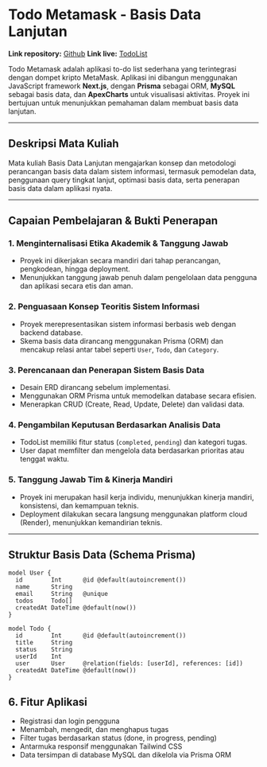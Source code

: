 # Todo Metamask - Basis Data Lanjutan

**Link repository:** [Github](https://github.com/AriJaya07/todo-metamask)
**Link live:** [TodoList](https://todo-meta.onrender.com)

Todo Metamask adalah aplikasi to-do list sederhana yang terintegrasi dengan dompet kripto MetaMask. Aplikasi ini dibangun menggunakan JavaScript framework **Next.js**, dengan **Prisma** sebagai ORM, **MySQL** sebagai basis data, dan **ApexCharts** untuk visualisasi aktivitas. Proyek ini bertujuan untuk menunjukkan pemahaman dalam membuat basis data lanjutan.

---

## Deskripsi Mata Kuliah

Mata kuliah Basis Data Lanjutan mengajarkan konsep dan metodologi perancangan basis data dalam sistem informasi, termasuk pemodelan data, penggunaan query tingkat lanjut, optimasi basis data, serta penerapan basis data dalam aplikasi nyata.

---

## Capaian Pembelajaran & Bukti Penerapan

### 1. Menginternalisasi Etika Akademik & Tanggung Jawab
- Proyek ini dikerjakan secara mandiri dari tahap perancangan, pengkodean, hingga deployment.
- Menunjukkan tanggung jawab penuh dalam pengelolaan data pengguna dan aplikasi secara etis dan aman.

### 2. Penguasaan Konsep Teoritis Sistem Informasi
- Proyek merepresentasikan sistem informasi berbasis web dengan backend database.
- Skema basis data dirancang menggunakan Prisma (ORM) dan mencakup relasi antar tabel seperti `User`, `Todo`, dan `Category`.

### 3. Perencanaan dan Penerapan Sistem Basis Data
- Desain ERD dirancang sebelum implementasi.
- Menggunakan ORM Prisma untuk memodelkan database secara efisien.
- Menerapkan CRUD (Create, Read, Update, Delete) dan validasi data.

### 4. Pengambilan Keputusan Berdasarkan Analisis Data
- TodoList memiliki fitur status (`completed`, `pending`) dan kategori tugas.
- User dapat memfilter dan mengelola data berdasarkan prioritas atau tenggat waktu.

### 5. Tanggung Jawab Tim & Kinerja Mandiri
- Proyek ini merupakan hasil kerja individu, menunjukkan kinerja mandiri, konsistensi, dan kemampuan teknis.
- Deployment dilakukan secara langsung menggunakan platform cloud (Render), menunjukkan kemandirian teknis.

---

## Struktur Basis Data (Schema Prisma)

```prisma
model User {
  id        Int      @id @default(autoincrement())
  name      String
  email     String   @unique
  todos     Todo[]
  createdAt DateTime @default(now())
}

model Todo {
  id        Int      @id @default(autoincrement())
  title     String
  status    String
  userId    Int
  user      User     @relation(fields: [userId], references: [id])
  createdAt DateTime @default(now())
}
```

## 6. Fitur Aplikasi
  - Registrasi dan login pengguna
  - Menambah, mengedit, dan menghapus tugas
  - Filter tugas berdasarkan status (done, in progress, pending)
  - Antarmuka responsif menggunakan Tailwind CSS
  - Data tersimpan di database MySQL dan dikelola via Prisma ORM